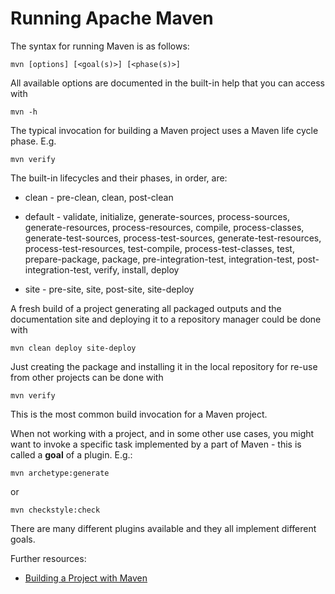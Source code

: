 # Running Apache Maven
<!--
Licensed to the Apache Software Foundation (ASF) under one
or more contributor license agreements.  See the NOTICE file
distributed with this work for additional information
regarding copyright ownership.  The ASF licenses this file
to you under the Apache License, Version 2.0 (the
"License"); you may not use this file except in compliance
with the License.  You may obtain a copy of the License at

    http://www.apache.org/licenses/LICENSE-2.0

Unless required by applicable law or agreed to in writing,
software distributed under the License is distributed on an
"AS IS" BASIS, WITHOUT WARRANTIES OR CONDITIONS OF ANY
KIND, either express or implied.  See the License for the
specific language governing permissions and limitations
under the License.
-->
The syntax for running Maven is as follows:

    mvn [options] [<goal(s)>] [<phase(s)>]

All available options are documented in the built-in help that you can access with

    mvn -h

The typical invocation for building a Maven project uses a Maven life cycle phase. E.g.

    mvn verify

The built-in lifecycles and their phases, in order, are:

* clean - pre-clean, clean, post-clean

* default - validate, initialize, generate-sources, process-sources, generate-resources,
process-resources, compile, process-classes, generate-test-sources, process-test-sources,
generate-test-resources, process-test-resources, test-compile, process-test-classes,
test, prepare-package, package, pre-integration-test, integration-test, post-integration-test,
verify, install, deploy

* site - pre-site, site, post-site, site-deploy

A fresh build of a project generating all packaged outputs and the documentation site
and deploying it to a repository manager could be done with

    mvn clean deploy site-deploy

Just creating the package and installing it in the local repository for re-use from other projects can be done with

    mvn verify

This is the most common build invocation for a Maven project.

When not working with a project, and in some other use cases, you might want to invoke
a specific task implemented by a part of Maven - this is called a **goal** of a plugin.
E.g.:

    mvn archetype:generate

or

    mvn checkstyle:check

There are many different plugins available and they all implement different goals.


Further resources:

* [Building a Project with Maven](./run-maven/index.html)
